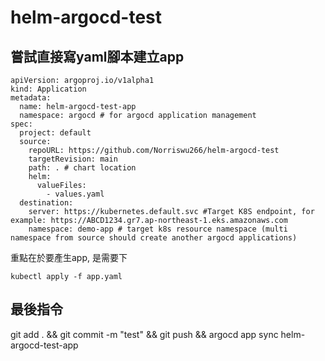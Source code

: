 # helm-argocd-test

## 嘗試直接寫yaml腳本建立app

```
apiVersion: argoproj.io/v1alpha1
kind: Application
metadata:
  name: helm-argocd-test-app
  namespace: argocd # for argocd application management
spec:
  project: default
  source:
    repoURL: https://github.com/Norriswu266/helm-argocd-test
    targetRevision: main
    path: . # chart location
    helm:
      valueFiles:
        - values.yaml
  destination:
    server: https://kubernetes.default.svc #Target K8S endpoint, for example: https://ABCD1234.gr7.ap-northeast-1.eks.amazonaws.com
    namespace: demo-app # target k8s resource namespace (multi namespace from source should create another argocd applications)
```

重點在於要產生app, 是需要下
```
kubectl apply -f app.yaml
```

## 最後指令

git add . && git commit -m "test" && git push && argocd app sync helm-argocd-test-app
